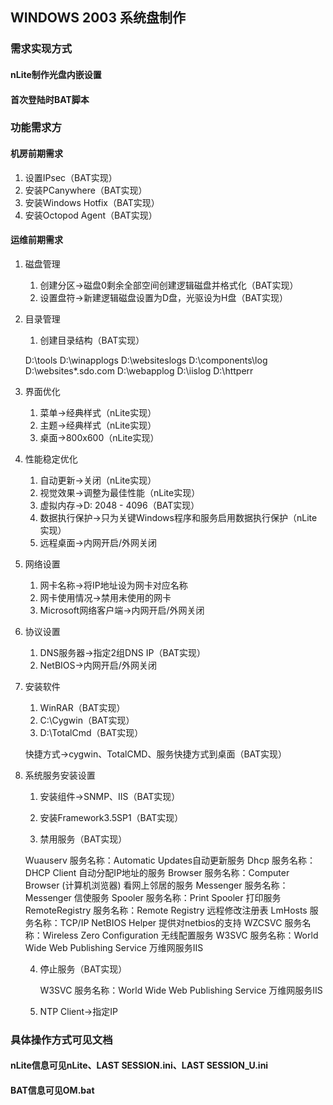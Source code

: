 ## WINDOWS 2003 系统盘制作

### 需求实现方式
#### nLite制作光盘内嵌设置
#### 首次登陆时BAT脚本

### 功能需求方
#### 机房前期需求
1. 设置IPsec（BAT实现）
2. 安装PCanywhere（BAT实现）
3. 安装Windows Hotfix（BAT实现）
4. 安装Octopod Agent（BAT实现）

#### 运维前期需求

1. 磁盘管理
    1. 创建分区->磁盘0剩余全部空间创建逻辑磁盘并格式化（BAT实现） 
    2. 设置盘符->新建逻辑磁盘设置为D盘，光驱设为H盘（BAT实现）

2. 目录管理

    1. 创建目录结构（BAT实现）

    D:\tools
        D:\winapplogs
        D:\websiteslogs
        D:\components\log
        D:\websites\*.sdo.com
        D:\webapplog
        D:\iislog
        D:\httperr

3. 界面优化

    1. 菜单->经典样式（nLite实现）
    2. 主题->经典样式（nLite实现）
    3. 桌面->800x600（nLite实现）

4. 性能稳定优化

    1. 自动更新->关闭（nLite实现）
    2. 视觉效果->调整为最佳性能（nLite实现）
    3. 虚拟内存->D: 2048 - 4096（BAT实现）
    4. 数据执行保护->只为关键Windows程序和服务启用数据执行保护（nLite实现）
    5. 远程桌面->内网开启/外网关闭

5. 网络设置

    1. 网卡名称->将IP地址设为网卡对应名称
    2. 网卡使用情况->禁用未使用的网卡
    3. Microsoft网络客户端->内网开启/外网关闭

6. 协议设置

    1. DNS服务器->指定2组DNS IP（BAT实现）
    2. NetBIOS->内网开启/外网关闭

7. 安装软件

    1. WinRAR（BAT实现）
    2. C:\Cygwin（BAT实现）
    3. D:\TotalCmd（BAT实现）

    快捷方式->cygwin、TotalCMD、服务快捷方式到桌面（BAT实现）

8. 系统服务安装设置

    1. 安装组件->SNMP、IIS（BAT实现）
    2. 安装Framework3.5SP1（BAT实现）

    3. 禁用服务（BAT实现）

    Wuauserv 服务名称：Automatic Updates自动更新服务
        Dhcp 服务名称：DHCP Client 自动分配IP地址的服务
        Browser 服务名称：Computer Browser (计算机浏览器) 看网上邻居的服务
        Messenger 服务名称：Messenger 信使服务
        Spooler 服务名称：Print Spooler 打印服务
        RemoteRegistry 服务名称：Remote Registry 远程修改注册表
        LmHosts 服务名称：TCP/IP NetBIOS Helper 提供对netbios的支持
        WZCSVC 服务名称：Wireless Zero Configuration 无线配置服务
        W3SVC 服务名称：World Wide Web Publishing Service 万维网服务IIS

    4. 停止服务（BAT实现）

        W3SVC 服务名称：World Wide Web Publishing Service 万维网服务IIS

    5. NTP Client->指定IP

### 具体操作方式可见文档
#### nLite信息可见nLite、LAST SESSION.ini、LAST SESSION_U.ini
#### BAT信息可见OM.bat